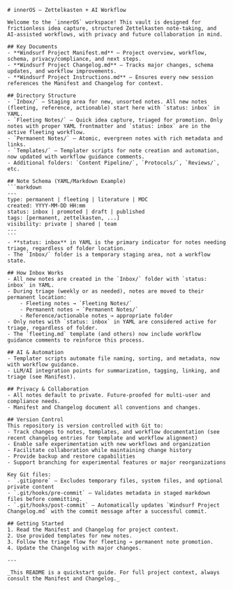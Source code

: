     # innerOS — Zettelkasten + AI Workflow

    Welcome to the `innerOS` workspace! This vault is designed for frictionless idea capture, structured Zettelkasten note-taking, and AI-assisted workflows, with privacy and future collaboration in mind.

    ## Key Documents
    - **Windsurf Project Manifest.md** — Project overview, workflow, schema, privacy/compliance, and next steps.
    - **Windsurf Project Changelog.md** — Tracks major changes, schema updates, and workflow improvements.
    - **Windsurf Project Instructions.md** — Ensures every new session references the Manifest and Changelog for context.

    ## Directory Structure
    - `Inbox/` — Staging area for new, unsorted notes. All new notes (fleeting, reference, actionable) start here with `status: inbox` in YAML.
    - `Fleeting Notes/` — Quick idea capture, triaged for promotion. Only notes with proper YAML frontmatter and `status: inbox` are in the active fleeting workflow.
    - `Permanent Notes/` — Atomic, evergreen notes with rich metadata and links.
    - `Templates/` — Templater scripts for note creation and automation, now updated with workflow guidance comments.
    - Additional folders: `Content Pipeline/`, `Protocols/`, `Reviews/`, etc.

    ## Note Schema (YAML/Markdown Example)
    ```markdown
    ---
    type: permanent | fleeting | literature | MOC
    created: YYYY-MM-DD HH:mm
    status: inbox | promoted | draft | published
    tags: [permanent, zettelkasten, ...]
    visibility: private | shared | team
    ---
    ```
    - **status: inbox** in YAML is the primary indicator for notes needing triage, regardless of folder location.
    - The `Inbox/` folder is a temporary staging area, not a workflow state.

    ## How Inbox Works
    - All new notes are created in the `Inbox/` folder with `status: inbox` in YAML.
    - During triage (weekly or as needed), notes are moved to their permanent location:
        - Fleeting notes → `Fleeting Notes/`
        - Permanent notes → `Permanent Notes/`
        - Reference/actionable notes → appropriate folder
    - Only notes with `status: inbox` in YAML are considered active for triage, regardless of folder.
    - The `fleeting.md` template (and others) now include workflow guidance comments to reinforce this process.

    ## AI & Automation
    - Templater scripts automate file naming, sorting, and metadata, now with workflow guidance.
    - LLM/AI integration points for summarization, tagging, linking, and triage (see Manifest).

    ## Privacy & Collaboration
    - All notes default to private. Future-proofed for multi-user and compliance needs.
    - Manifest and Changelog document all conventions and changes.

    ## Version Control
    This repository is version controlled with Git to:
    - Track changes to notes, templates, and workflow documentation (see recent changelog entries for template and workflow alignment)
    - Enable safe experimentation with new workflows and organization
    - Facilitate collaboration while maintaining change history
    - Provide backup and restore capabilities
    - Support branching for experimental features or major reorganizations

    Key Git files:
    - `.gitignore` — Excludes temporary files, system files, and optional private content
    - `.git/hooks/pre-commit` — Validates metadata in staged markdown files before committing.
    - `.git/hooks/post-commit` — Automatically updates `Windsurf Project Changelog.md` with the commit message after a successful commit.

    ## Getting Started
    1. Read the Manifest and Changelog for project context.
    2. Use provided templates for new notes.
    3. Follow the triage flow for fleeting → permanent note promotion.
    4. Update the Changelog with major changes.

    ---

    _This README is a quickstart guide. For full project context, always consult the Manifest and Changelog._
